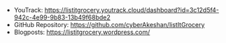 - YouTrack: https://listitgrocery.youtrack.cloud/dashboard?id=3c12d5f4-942c-4e99-9b83-13b49f68bde2
- GitHub Repository: https://github.com/cyberAkeshan/listItGrocery
- Blogposts: https://listitgrocery.wordpress.com/
